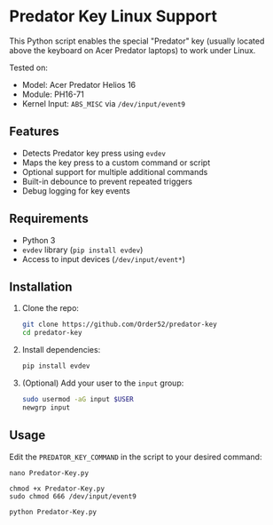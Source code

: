 # Predator Key Linux Support

This Python script enables the special "Predator" key (usually located above the keyboard on Acer Predator laptops) to work under Linux.

Tested on:
- Model: Acer Predator Helios 16
- Module: PH16-71
- Kernel Input: `ABS_MISC` via `/dev/input/event9`

## Features

- Detects Predator key press using `evdev`
- Maps the key press to a custom command or script
- Optional support for multiple additional commands
- Built-in debounce to prevent repeated triggers
- Debug logging for key events

## Requirements

- Python 3
- `evdev` library (`pip install evdev`)
- Access to input devices (`/dev/input/event*`)

## Installation

1. Clone the repo:
    ```bash
    git clone https://github.com/Order52/predator-key
    cd predator-key
    ```

2. Install dependencies:
    ```bash
    pip install evdev
    ```

3. (Optional) Add your user to the `input` group:
    ```bash
    sudo usermod -aG input $USER
    newgrp input
    ```

## Usage

Edit the `PREDATOR_KEY_COMMAND` in the script to your desired command:
```
nano Predator-Key.py
```

```
chmod +x Predator-Key.py
sudo chmod 666 /dev/input/event9
```
```
python Predator-Key.py
```

